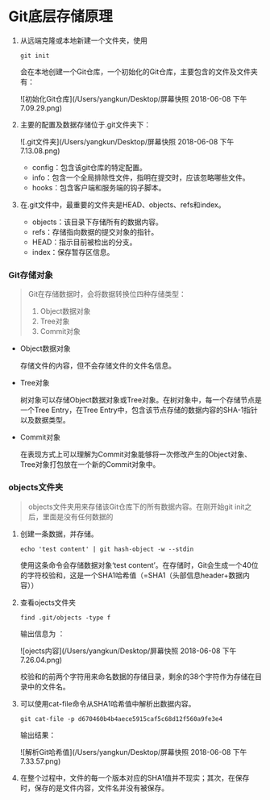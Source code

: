 # Git底层存储原理

1. 从远端克隆或本地新建一个文件夹，使用

   ```shell
   git init
   ```

   会在本地创建一个Git仓库，一个初始化的Git仓库，主要包含的文件及文件夹有：

   ![初始化Git仓库](/Users/yangkun/Desktop/屏幕快照 2018-06-08 下午7.09.29.png)

2. 主要的配置及数据存储位于.git文件夹下：

   ![.git文件夹](/Users/yangkun/Desktop/屏幕快照 2018-06-08 下午7.13.08.png)

   - config：包含该git仓库的特定配置。
   - info：包含一个全局排除性文件，指明在提交时，应该忽略哪些文件。
   - hooks：包含客户端和服务端的钩子脚本。

3. 在.git文件中，最重要的文件夹是HEAD、objects、refs和index。

   - objects：该目录下存储所有的数据内容。
   - refs：存储指向数据的提交对象的指针。
   - HEAD：指示目前被检出的分支。
   - index：保存暂存区信息。



### Git存储对象

> Git在存储数据时，会将数据转换位四种存储类型：
>
> 1. Object数据对象
> 2. Tree对象
> 3. Commit对象



- Object数据对象

  存储文件的内容，但不会存储文件的文件名信息。

- Tree对象

  树对象可以存储Object数据对象或Tree对象。在树对象中，每一个存储节点是一个Tree Entry，在Tree Entry中，包含该节点存储的数据内容的SHA-1指针以及数据类型。

- Commit对象

  在表现方式上可以理解为Commit对象能够将一次修改产生的Object对象、Tree对象打包放在一个新的Commit对象中。



### objects文件夹

> objects文件夹用来存储该Git仓库下的所有数据内容。在刚开始git init之后，里面是没有任何数据的



1. 创建一条数据，并存储。

   ```shell
   echo 'test content' | git hash-object -w --stdin
   ```

   使用这条命令会存储数据对象‘test content’。在存储时，Git会生成一个40位的字符校验和，这是一个SHA1哈希值（=SHA1（头部信息header+数据内容））

2. 查看ojects文件夹

   ```shell
   find .git/objects -type f
   ```

   输出信息为 ：

   ![ojects内容](/Users/yangkun/Desktop/屏幕快照 2018-06-08 下午7.26.04.png)

   校验和的前两个字符用来命名数据的存储目录，剩余的38个字符作为存储在目录中的文件名。

3. 可以使用cat-file命令从SHA1哈希值中解析出数据内容。

   ```shell
   git cat-file -p d670460b4b4aece5915caf5c68d12f560a9fe3e4
   ```

   输出结果：

   ![解析Git哈希值](/Users/yangkun/Desktop/屏幕快照 2018-06-08 下午7.33.57.png)

4. 在整个过程中，文件的每一个版本对应的SHA1值并不现实；其次，在保存时，保存的是文件内容，文件名并没有被保存。

